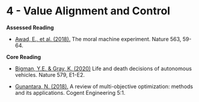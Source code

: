 # 4 - Value Alignment and Control 

**Assessed Reading**

- [Awad, E., et al. (2018).](https://doi.org/10.1038/s41586-018-0637-6) The moral machine experiment. Nature 563, 59-64. 

**Core Reading** 

- [Bigman, Y.E. & Gray, K. (2020)](https://doi.org/10.1038/s41586-020-1987-4) Life and death decisions of autonomous vehicles. Nature 579, E1-E2.

- [Gunantara, N. (2018).](https://doi.org/10.1080/23311916.2018.1502242) A review of multi-objective optimization: methods and its applications. Cogent Engineering 5:1.
